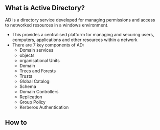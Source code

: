 ## What is Active Directory?
AD is a directory service developed for managing permissions and access to networked resources in a windows environment. 

- This provides a centralised platform for managing and securing users, computers, applications and other resources within a network 
- There are 7 key components of AD:
	- Domain services 
	- objects
	- organisational Units
	- Domain
	- Trees and Forests
	- Trusts
	- Global Catalog 
	- Schema
	- Domain Controllers
	- Replication
	- Group Policy
	- Kerberos Authentication

## How to 